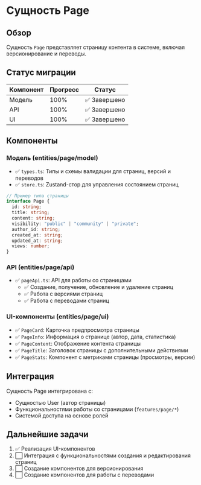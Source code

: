 # Сущность Page

## Обзор

Сущность `Page` представляет страницу контента в системе, включая версионирование и переводы.

## Статус миграции

| Компонент     | Прогресс | Статус                               |
|---------------|----------|--------------------------------------|
| Модель        | 100%     | ✅ Завершено                          |
| API           | 100%     | ✅ Завершено                          |
| UI            | 100%     | ✅ Завершено                         |

## Компоненты

### Модель (entities/page/model)
- ✅ `types.ts`: Типы и схемы валидации для страниц, версий и переводов
- ✅ `store.ts`: Zustand-стор для управления состоянием страниц

```typescript
// Пример типа страницы
interface Page {
  id: string;
  title: string;
  content: string;
  visibility: "public" | "community" | "private";
  author_id: string;
  created_at: string;
  updated_at: string;
  views: number;
}
```

### API (entities/page/api)
- ✅ `pageApi.ts`: API для работы со страницами
  - ✅ Создание, получение, обновление и удаление страниц
  - ✅ Работа с версиями страниц
  - ✅ Работа с переводами страниц

### UI-компоненты (entities/page/ui)
- ✅ `PageCard`: Карточка предпросмотра страницы
- ✅ `PageInfo`: Информация о странице (автор, дата, статистика)
- ✅ `PageContent`: Отображение контента страницы
- ✅ `PageTitle`: Заголовок страницы с дополнительными действиями
- ✅ `PageStats`: Компонент с метриками страницы (просмотры, версии)

## Интеграция

Сущность Page интегрирована с:
- Сущностью User (автор страницы)
- Функциональностями работы со страницами (`features/page/*`)
- Системой доступа на основе ролей

## Дальнейшие задачи

1. ✅ Реализация UI-компонентов
2. ⬜ Интеграция с функциональностями создания и редактирования страниц
3. ⬜ Создание компонентов для версионирования
4. ⬜ Создание компонентов для работы с переводами 